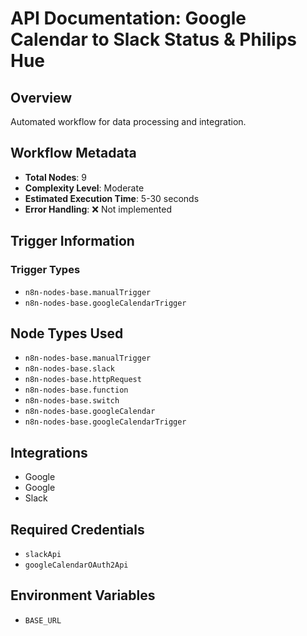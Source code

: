# API Documentation: Google Calendar to Slack Status & Philips Hue

## Overview
Automated workflow for data processing and integration.

## Workflow Metadata
- **Total Nodes**: 9
- **Complexity Level**: Moderate
- **Estimated Execution Time**: 5-30 seconds
- **Error Handling**: ❌ Not implemented

## Trigger Information
### Trigger Types
- `n8n-nodes-base.manualTrigger`
- `n8n-nodes-base.googleCalendarTrigger`

## Node Types Used
- `n8n-nodes-base.manualTrigger`
- `n8n-nodes-base.slack`
- `n8n-nodes-base.httpRequest`
- `n8n-nodes-base.function`
- `n8n-nodes-base.switch`
- `n8n-nodes-base.googleCalendar`
- `n8n-nodes-base.googleCalendarTrigger`

## Integrations
- Google
- Google
- Slack

## Required Credentials
- `slackApi`
- `googleCalendarOAuth2Api`

## Environment Variables
- `BASE_URL`
